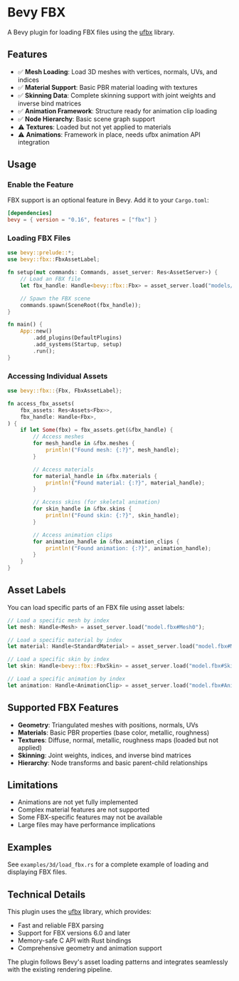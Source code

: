 # Bevy FBX

A Bevy plugin for loading FBX files using the [ufbx](https://github.com/ufbx/ufbx) library.

## Features

- ✅ **Mesh Loading**: Load 3D meshes with vertices, normals, UVs, and indices
- ✅ **Material Support**: Basic PBR material loading with textures
- ✅ **Skinning Data**: Complete skinning support with joint weights and inverse bind matrices
- ✅ **Animation Framework**: Structure ready for animation clip loading
- ✅ **Node Hierarchy**: Basic scene graph support
- ⚠️ **Textures**: Loaded but not yet applied to materials
- ⚠️ **Animations**: Framework in place, needs ufbx animation API integration

## Usage

### Enable the Feature

FBX support is an optional feature in Bevy. Add it to your `Cargo.toml`:

```toml
[dependencies]
bevy = { version = "0.16", features = ["fbx"] }
```

### Loading FBX Files

```rust
use bevy::prelude::*;
use bevy::fbx::FbxAssetLabel;

fn setup(mut commands: Commands, asset_server: Res<AssetServer>) {
    // Load an FBX file
    let fbx_handle: Handle<bevy::fbx::Fbx> = asset_server.load("models/my_model.fbx");

    // Spawn the FBX scene
    commands.spawn(SceneRoot(fbx_handle));
}

fn main() {
    App::new()
        .add_plugins(DefaultPlugins)
        .add_systems(Startup, setup)
        .run();
}
```

### Accessing Individual Assets

```rust
use bevy::fbx::{Fbx, FbxAssetLabel};

fn access_fbx_assets(
    fbx_assets: Res<Assets<Fbx>>,
    fbx_handle: Handle<Fbx>,
) {
    if let Some(fbx) = fbx_assets.get(&fbx_handle) {
        // Access meshes
        for mesh_handle in &fbx.meshes {
            println!("Found mesh: {:?}", mesh_handle);
        }

        // Access materials
        for material_handle in &fbx.materials {
            println!("Found material: {:?}", material_handle);
        }

        // Access skins (for skeletal animation)
        for skin_handle in &fbx.skins {
            println!("Found skin: {:?}", skin_handle);
        }

        // Access animation clips
        for animation_handle in &fbx.animation_clips {
            println!("Found animation: {:?}", animation_handle);
        }
    }
}
```

## Asset Labels

You can load specific parts of an FBX file using asset labels:

```rust
// Load a specific mesh by index
let mesh: Handle<Mesh> = asset_server.load("model.fbx#Mesh0");

// Load a specific material by index
let material: Handle<StandardMaterial> = asset_server.load("model.fbx#Material0");

// Load a specific skin by index
let skin: Handle<bevy::fbx::FbxSkin> = asset_server.load("model.fbx#Skin0");

// Load a specific animation by index
let animation: Handle<AnimationClip> = asset_server.load("model.fbx#Animation0");
```

## Supported FBX Features

- **Geometry**: Triangulated meshes with positions, normals, UVs
- **Materials**: Basic PBR properties (base color, metallic, roughness)
- **Textures**: Diffuse, normal, metallic, roughness maps (loaded but not applied)
- **Skinning**: Joint weights, indices, and inverse bind matrices
- **Hierarchy**: Node transforms and basic parent-child relationships

## Limitations

- Animations are not yet fully implemented
- Complex material features are not supported
- Some FBX-specific features may not be available
- Large files may have performance implications

## Examples

See `examples/3d/load_fbx.rs` for a complete example of loading and displaying FBX files.

## Technical Details

This plugin uses the [ufbx](https://github.com/ufbx/ufbx) library, which provides:
- Fast and reliable FBX parsing
- Support for FBX versions 6.0 and later
- Memory-safe C API with Rust bindings
- Comprehensive geometry and animation support

The plugin follows Bevy's asset loading patterns and integrates seamlessly with the existing rendering pipeline.
